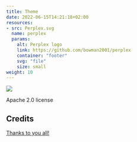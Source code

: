 ```yaml
---
title: Theme
date: 2022-06-15T14:21:18+02:00
resources:
- src: Perplex.svg
  name: perplex
  params:
    alt: Perplex logo
    link: https://github.com/bowman2001/perplex
    container: "footer"
    svg: "file"
    size: small
weight: 10
---
```


![](perplex)

Apache 2.0 license

## Credits
[Thanks to you all!](/doc/intro/credits)